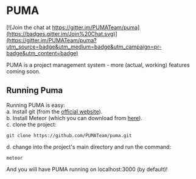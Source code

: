 # PUMA

[![Join the chat at https://gitter.im/PUMATeam/puma](https://badges.gitter.im/Join%20Chat.svg)](https://gitter.im/PUMATeam/puma?utm_source=badge&utm_medium=badge&utm_campaign=pr-badge&utm_content=badge)


PUMA is a project management system - more (actual, working) features coming soon.

## Running Puma
Running PUMA is easy:  
a. Install git (from the [official website](https://git-scm.com/)).  
b. Install Meteor (which you can download from [here](https://www.meteor.com)).  
c. clone the project:

    git clone https://github.com/PUMATeam/puma.git

d. change into the project's main directory and run the command:

	meteor

And you will have PUMA running on localhost:3000 (by default)!
